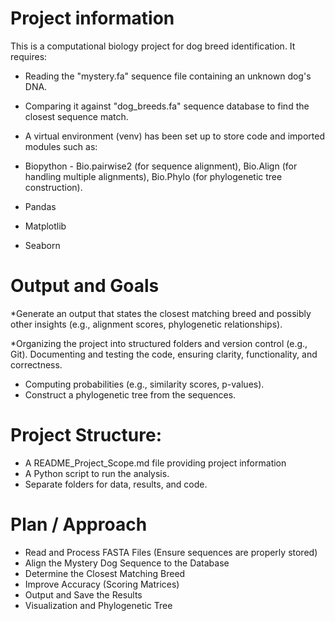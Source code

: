 # Project information

This is a computational biology project for dog breed identification. It requires:

* Reading the "mystery.fa" sequence file containing an unknown dog's DNA.
* Comparing it against "dog_breeds.fa" sequence database  to find the closest sequence match.
* A virtual environment (venv) has been set up to store code and imported modules such as:

* Biopython - Bio.pairwise2 (for sequence alignment), Bio.Align (for handling multiple alignments), Bio.Phylo (for phylogenetic tree construction).
* Pandas
* Matplotlib
* Seaborn 

# Output and Goals

*Generate an output that states the closest matching breed and possibly other insights (e.g., alignment scores, phylogenetic relationships).

*Organizing the project into structured folders and version control (e.g., Git).
Documenting and testing the code, ensuring clarity, functionality, and correctness.

* Computing probabilities (e.g., similarity scores, p-values).
* Construct a phylogenetic tree from the sequences.


# Project Structure:
* A README_Project_Scope.md file providing project information
* A Python script to run the analysis.
* Separate folders for data, results, and code.

# Plan / Approach
* Read and Process FASTA Files (Ensure sequences are properly stored)
* Align the Mystery Dog Sequence to the Database
* Determine the Closest Matching Breed
* Improve Accuracy (Scoring Matrices)
* Output and Save the Results
* Visualization and Phylogenetic Tree




